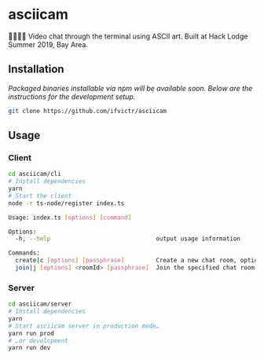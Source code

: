 # asciicam

👨‍💻👩‍💻 Video chat through the terminal using ASCII art. Built at Hack Lodge Summer 2019, Bay Area.

## Installation

_Packaged binaries installable via npm will be available soon. Below are the instructions for the development setup._

```bash
git clone https://github.com/ifvictr/asciicam
```

## Usage

### Client

```bash
cd asciicam/cli
# Install dependencies
yarn
# Start the client
node -r ts-node/register index.ts
```

```bash
Usage: index.ts [options] [command]

Options:
  -h, --help                              output usage information

Commands:
  create|c [options] [passphrase]         Create a new chat room, optionally locked with the specified passphrase
  join|j [options] <roomId> [passphrase]  Join the specified chat room
```

### Server

```bash
cd asciicam/server
# Install dependencies
yarn
# Start asciicam server in production mode…
yarn run prod
# …or development
yarn run dev
```
